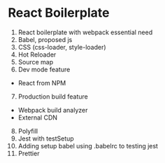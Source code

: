 # React Boilerplate

1. React boilerplate with webpack essential need
2. Babel, proposed js
3. CSS (css-loader, style-loader)
4. Hot Reloader
5. Source map
6. Dev mode feature

- React from NPM

7. Production build feature

- Webpack build analyzer
- External CDN

8. Polyfill
9. Jest with testSetup
10. Adding setup babel using .babelrc to testing jest
11. Prettier
